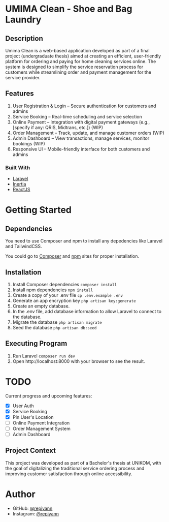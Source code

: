 # UMIMA Clean - Shoe and Bag Laundry

## Description

Umima Clean is a web-based application developed as part of a final project (undergraduate thesis) aimed at creating an efficient, user-friendly platform for ordering and paying for home cleaning services online. The system is designed to simplify the service reservation process for customers while streamlining order and payment management for the service provider.

## Features

1. User Registration & Login – Secure authentication for customers and admins
2. Service Booking – Real-time scheduling and service selection
3. Online Payment – Integration with digital payment gateways (e.g., [specify if any: QRIS, Midtrans, etc.]) (WIP)
4. Order Management – Track, update, and manage customer orders (WIP)
5. Admin Dashboard – View transactions, manage services, monitor bookings (WIP)
6. Responsive UI – Mobile-friendly interface for both customers and admins

### Built With

- [Laravel](https://laravel.com/)
- [Inertia](https://inertiajs.com/)
- [ReactJS](https://vite.dev/)

# Getting Started

## Dependencies

You need to use Composer and npm to install any depedencies like Laravel and TailwindCSS.

You could go to [Composer](https://getcomposer.org/) and [npm](https://www.npmjs.com/) sites for proper installation.

## Installation

1. Install Composer dependencies `composer install`
2. Install npm dependencies `npm install`
3. Create a copy of your .env file `cp .env.example .env`
4. Generate an app encryption key `php artisan key:generate`
5. Create an empty database.
6. In the .env file, add database information to allow Laravel to connect to the database.
7. Migrate the database `php artisan migrate`
8. Seed the database `php artisan db:seed`

## Executing Program

1. Run Laravel `composer run dev`
2. Open http://localhost:8000 with your browser to see the result.

# TODO

Current progress and upcoming features:
- [x] User Auth
- [x] Service Booking
- [x] Pin User's Location
- [ ] Online Payment Integration
- [ ] Order Management System
- [ ] Admin Dashboard

## Project Context

This project was developed as part of a Bachelor's thesis at UNIKOM, with the goal of digitalizing the traditional service ordering process and improving customer satisfaction through online accessibility.

# Author

- GitHub: [@repiyann](https://github.com/repiyann)
- Instagram: [@repiyann](https://instagram.com/repiyann)
